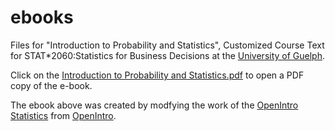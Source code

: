 # ebooks

Files for "Introduction to Probability and Statistics", Customized Course Text for STAT\*2060:Statistics for Business Decisions at the [University of Guelph](https://www.uoguelph.ca).

Click on the [Introduction to Probability and Statistics.pdf](https://github.com/nishanmudalige/ebooks/blob/master/Introduction%20to%20Probability%20and%20Statistics.pdf) to open a PDF copy of the e-book.

The ebook above was created by modfying the work of the [OpenIntro Statistics](https://www.openintro.org/book/os/) from [OpenIntro](https://www.openintro.org/).
